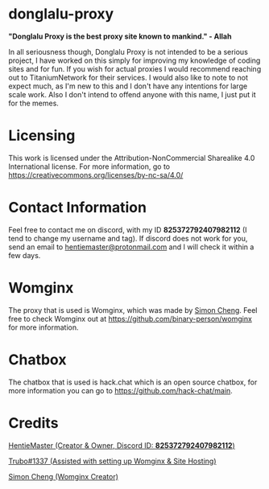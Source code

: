 # **donglalu-proxy**

**"Donglalu Proxy is the best proxy site known to mankind." - Allah** 

In all seriousness though, Donglalu Proxy is not intended to be a serious project, I have worked on this simply for improving my knowledge of coding sites and for fun. If you wish for actual proxies I would recommend reaching out to TitaniumNetwork for their services. I would also like to note to not expect much, as I'm new to this and I don't have any intentions for large scale work. Also I don't intend to offend anyone with this name, I just put it for the memes.

# **Licensing**

This work is licensed under the Attribution-NonCommercial Sharealike 4.0 International license. For more information, go to https://creativecommons.org/licenses/by-nc-sa/4.0/

# **Contact Information**

Feel free to contact me on discord, with my ID **825372792407982112** (I tend to change my username and tag). If discord does not work for you, send an email to hentiemaster@protonmail.com and I will check it within a few days.

# **Womginx**

The proxy that is used is Womginx, which was made by <a href="https://github.com/binary-person">Simon Cheng</a>. Feel free to check Womginx out at https://github.com/binary-person/womginx for more information.

# **Chatbox**

The chatbox that is used is hack.chat which is an open source chatbox, for more information you can go to https://github.com/hack-chat/main.

# **Credits**

<a href="https://github.com/bananavey395">HentieMaster (Creator & Owner, Discord ID: **825372792407982112**)</a>

<a href="https://github.com/AeroKingdom">Trubo#1337 (Assisted with setting up Womginx & Site Hosting)</a>

<a href="https://github.com/binary-person/">Simon Cheng (Womginx Creator)</a>

